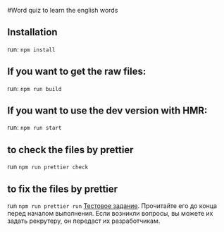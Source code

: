 #Word quiz to learn the english words

## Installation

run: `npm install`

## If you want to get the raw files:

run: `npm run build`

## If you want to use the dev version with HMR:

run: `npm run start`

## to check the files by prettier

run `npm run prettier check`

## to fix the files by prettier

run `npm run prettier run`
[Тестовое задание](https://www.notion.so/fundraiseup/4c2121dc756f41d9abbe569d9d36d1f8). Прочитайте его до конца перед началом выполнения. Если возникли вопросы, вы можете их задать рекрутеру, он передаст их разработчикам.
